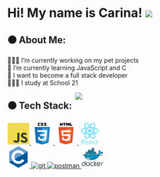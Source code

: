 # Hi! My name is Carina! <img src="https://media.giphy.com/media/l3vRnHjemLtYF3n3O/giphy.gif" width='15%'></img>

<!-- # Hi! My name is Carina! <img src="https://media.giphy.com/media/hvRJCLFzcasrR4ia7z/giphy.gif" width='5%'> -->

## ⚫️ About Me:
👩🏻‍💻 I’m currently working on my pet projects<br>
🌱 I’m currently learning JavaScript and C<br>
💭 I want to become a full stack developer<br>
👩🏻‍💻 I study at School 21<br>

<img align='right' src="https://media.giphy.com/media/l2Sq8BNJpTcnTLyIU/giphy.gif" width="350"></img>
## ⚫️ Tech Stack:
<p align="left">
  <a href="https://developer.mozilla.org/en-US/docs/Web/JavaScript" target="_blank"> <img src="https://raw.githubusercontent.com/devicons/devicon/master/icons/javascript/javascript-original.svg" alt="javascript" width="50" height="50"/> </a>
  <a href="https://www.w3schools.com/css/" target="_blank"> <img src="https://raw.githubusercontent.com/devicons/devicon/master/icons/css3/css3-original-wordmark.svg" alt="css3" width="50" height="50"/> </a>
  <a href="https://www.w3.org/html/" target="_blank"> <img src="https://raw.githubusercontent.com/devicons/devicon/master/icons/html5/html5-original-wordmark.svg" alt="html5" width="50" height="50"/> </a>
  <a href="https://reactjs.org/" target="_blank"> <img src="https://raw.githubusercontent.com/devicons/devicon/master/icons/react/react-original-wordmark.svg" alt="react" width="50" height="50"/> </a>
  <br>
  <a href="https://www.cprogramming.com/" target="_blank"> <img src="https://raw.githubusercontent.com/devicons/devicon/master/icons/c/c-original.svg" alt="c" width="50" height="50"/> </a>
<!--   <a href="https://www.w3schools.com/cpp/" target="_blank"> <img src="https://raw.githubusercontent.com/devicons/devicon/master/icons/cplusplus/cplusplus-original.svg" alt="cplusplus" width="50" height="50"/> </a> -->
  <a href="https://git-scm.com/" target="_blank"> <img src="https://www.vectorlogo.zone/logos/git-scm/git-scm-icon.svg" alt="git" width="50" height="50"/> </a>
  <a href="https://postman.com" target="_blank"> <img src="https://www.vectorlogo.zone/logos/getpostman/getpostman-icon.svg" alt="postman" width="50" height="50"/> </a>
  <a href="https://www.docker.com/" target="_blank"> <img src="https://raw.githubusercontent.com/devicons/devicon/master/icons/docker/docker-original-wordmark.svg" alt="docker" width="50" height="50"/> </a>
</p>

<!-- ## ⚫️ GitHub Stats:

![](https://github-readme-stats.vercel.app/api/top-langs/?username=iamcarinn&theme=swift&hide_border=false&include_all_commits=false&count_private=false&layout=compact) -->



